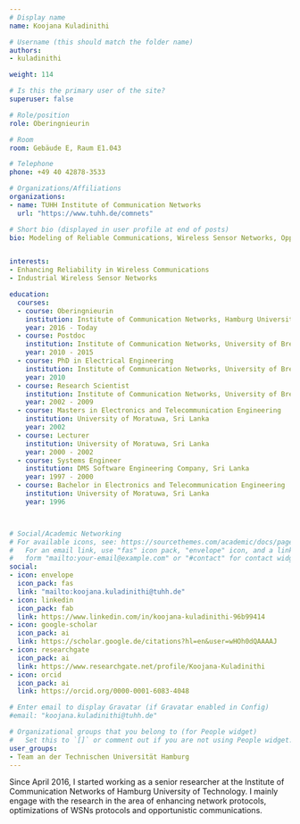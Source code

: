 ```yaml
---
# Display name
name: Koojana Kuladinithi

# Username (this should match the folder name)
authors:
- kuladinithi

weight: 114

# Is this the primary user of the site?
superuser: false

# Role/position
role: Oberingnieurin

# Room
room: Gebäude E, Raum E1.043

# Telephone
phone: +49 40 42878-3533

# Organizations/Affiliations
organizations:
- name: TUHH Institute of Communication Networks
  url: "https://www.tuhh.de/comnets"

# Short bio (displayed in user profile at end of posts)
bio: Modeling of Reliable Communications, Wireless Sensor Networks, Opportunistic Networks, Standardization of Protocols


interests:
- Enhancing Reliability in Wireless Communications
- Industrial Wireless Sensor Networks

education:
  courses:
  - course: Oberingnieurin
    institution: Institute of Communication Networks, Hamburg University of Technology
    year: 2016 - Today
  - course: Postdoc
    institution: Institute of Communication Networks, University of Bremen
    year: 2010 - 2015
  - course: PhD in Electrical Engineering
    institution: Institute of Communication Networks, University of Bremen
    year: 2010
  - course: Research Scientist
    institution: Institute of Communication Networks, University of Bremen
    year: 2002 - 2009
  - course: Masters in Electronics and Telecommunication Engineering
    institution: University of Moratuwa, Sri Lanka
    year: 2002
  - course: Lecturer
    institution: University of Moratuwa, Sri Lanka
    year: 2000 - 2002
  - course: Systems Engineer
    institution: DMS Software Engineering Company, Sri Lanka
    year: 1997 - 2000
  - course: Bachelor in Electronics and Telecommunication Engineering
    institution: University of Moratuwa, Sri Lanka
    year: 1996



# Social/Academic Networking
# For available icons, see: https://sourcethemes.com/academic/docs/page-builder/#icons
#   For an email link, use "fas" icon pack, "envelope" icon, and a link in the
#   form "mailto:your-email@example.com" or "#contact" for contact widget.
social:
- icon: envelope
  icon_pack: fas
  link: "mailto:koojana.kuladinithi@tuhh.de"
- icon: linkedin
  icon_pack: fab
  link: https://www.linkedin.com/in/koojana-kuladinithi-96b99414
- icon: google-scholar
  icon_pack: ai
  link: https://scholar.google.de/citations?hl=en&user=wHOh0dQAAAAJ
- icon: researchgate
  icon_pack: ai
  link: https://www.researchgate.net/profile/Koojana-Kuladinithi
- icon: orcid
  icon_pack: ai
  link: https://orcid.org/0000-0001-6083-4048

# Enter email to display Gravatar (if Gravatar enabled in Config)
#email: "koojana.kuladinithi@tuhh.de"

# Organizational groups that you belong to (for People widget)
#   Set this to `[]` or comment out if you are not using People widget.
user_groups:
- Team an der Technischen Universität Hamburg
---
```


Since April 2016, I started working as a senior researcher at the Institute of Communication Networks of Hamburg University of Technology. I mainly engage with the research in the area of enhancing network protocols, optimizations of WSNs protocols and opportunistic communications.

